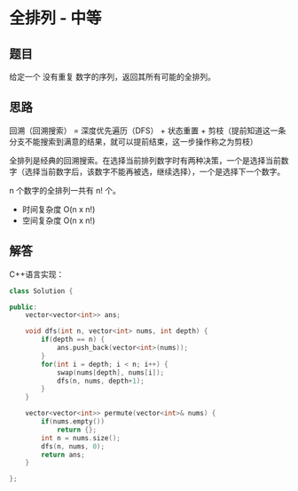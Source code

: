 # 全排列 - 中等

## 题目

给定一个 没有重复 数字的序列，返回其所有可能的全排列。

## 思路

回溯（回溯搜索） = 深度优先遍历（DFS） + 状态重置 + 剪枝（提前知道这一条分支不能搜索到满意的结果，就可以提前结束，这一步操作称之为剪枝）

全排列是经典的回溯搜索。在选择当前排列数字时有两种决策，一个是选择当前数字（选择当前数字后，该数字不能再被选，继续选择），一个是选择下一个数字。

n 个数字的全排列一共有 n! 个。

- 时间复杂度 O(n x n!)
- 空间复杂度 O(n x n!)

## 解答

C++语言实现：

```C++
class Solution {

public:
    vector<vector<int>> ans;

    void dfs(int n, vector<int> nums, int depth) {
        if(depth == n) {
            ans.push_back(vector<int>(nums));
        }
        for(int i = depth; i < n; i++) {
            swap(nums[depth], nums[i]);
            dfs(n, nums, depth+1);
        }
    }

    vector<vector<int>> permute(vector<int>& nums) {
        if(nums.empty())
            return {};
        int n = nums.size();
        dfs(n, nums, 0);
        return ans;
    }

};
```
